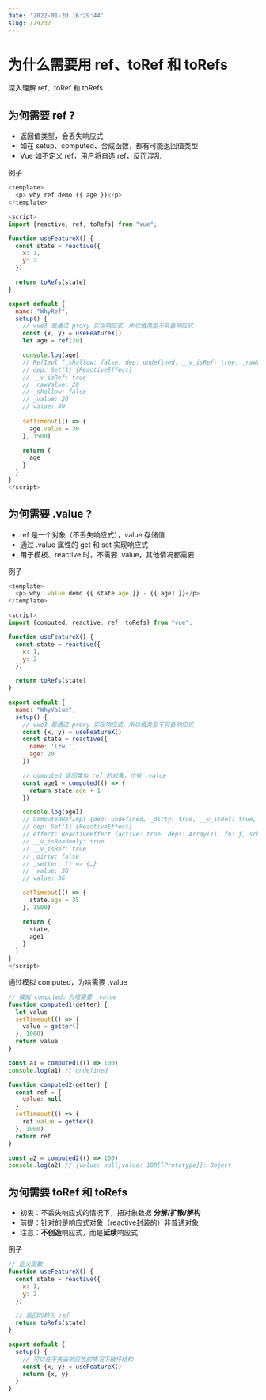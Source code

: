 ```yaml
---
date: '2022-01-20 16:29:44'
slug: /29232
---
```


# 为什么需要用 ref、toRef 和 toRefs

深入理解 ref、toRef 和 toRefs

## 为何需要 ref ?

- 返回值类型，会丢失响应式
- 如在 setup、computed、合成函数，都有可能返回值类型
- Vue 如不定义 ref，用户将自造 ref，反而混乱

例子

```js
<template>
  <p> why ref demo {{ age }}</p>
</template>

<script>
import {reactive, ref, toRefs} from "vue";

function useFeatureX() {
  const state = reactive({
    x: 1,
    y: 2
  })

  return toRefs(state)
}

export default {
  name: "WhyRef",
  setup() {
    // vue3 是通过 proxy 实现响应式，所以值类型不具备响应式
    const {x, y} = useFeatureX()
    let age = ref(20)

    console.log(age)
    // RefImpl {_shallow: false, dep: undefined, __v_isRef: true, _rawValue: 20, _value: 20}
    // dep: Set(1) {ReactiveEffect}
    // __v_isRef: true
    // _rawValue: 20
    // _shallow: false
    // _value: 20
    // value: 30
    
    setTimeout(() => {
      age.value = 30
    }, 1500)

    return {
      age
    }
  }
}
</script>
```

## 为何需要 .value ?

- ref 是一个对象（不丢失响应式），value 存储值
- 通过 .value 属性的 get 和 set 实现响应式
- 用于模板、reactive 时，不需要 .value，其他情况都需要

例子

```js
<template>
  <p> why .value demo {{ state.age }} - {{ age1 }}</p>
</template>

<script>
import {computed, reactive, ref, toRefs} from "vue";

function useFeatureX() {
  const state = reactive({
    x: 1,
    y: 2
  })

  return toRefs(state)
}

export default {
  name: "WhyValue",
  setup() {
    // vue3 是通过 proxy 实现响应式，所以值类型不具备响应式
    const {x, y} = useFeatureX()
    const state = reactive({
      name: 'lzw.',
      age: 20
    })

    // computed 返回类似 ref 的对象，也有 .value
    const age1 = computed(() => {
      return state.age + 1
    })

    console.log(age1)
    // ComputedRefImpl {dep: undefined, _dirty: true, __v_isRef: true, effect: ReactiveEffect, _setter: ƒ, …}
    // dep: Set(1) {ReactiveEffect}
    // effect: ReactiveEffect {active: true, deps: Array(1), fn: ƒ, scheduler: ƒ}
    // __v_isReadonly: true
    // __v_isRef: true
    // _dirty: false
    // _setter: () => {…}
    // _value: 36
    // value: 36

    setTimeout(() => {
      state.age = 35
    }, 1500)

    return {
      state,
      age1
    }
  }
}
</script>
```

通过模拟 computed，为啥需要 .value

```js
// 模拟 computed，为啥需要 .value
function computed1(getter) {
  let value
  setTimeout(() => {
    value = getter()
  }, 1000)
  return value
}

const a1 = computed1(() => 100)
console.log(a1) // undefined

function computed2(getter) {
  const ref = {
    value: null
  }
  setTimeout(() => {
    ref.value = getter()
  }, 1000)
  return ref
}

const a2 = computed2(() => 100)
console.log(a2) // {value: null}value: 100[[Prototype]]: Object
```

## 为何需要 toRef 和 toRefs

- 初衷：不丢失响应式的情况下，把对象数据 **分解/扩散/解构**
- 前提：针对的是响应式对象（reactive封装的）非普通对象
- 注意：**不创造**响应式，而是**延续**响应式

例子

```js
// 定义函数
function useFeatureX() {
  const state = reactive({
    x: 1,
    y: 2
  })

  // 返回时转为 ref
  return toRefs(state)
}

export default {
  setup() {
    // 可以在不失去响应性的情况下破坏结构
    const {x, y} = useFeatureX()
    return {x, y}
  }
}
```

